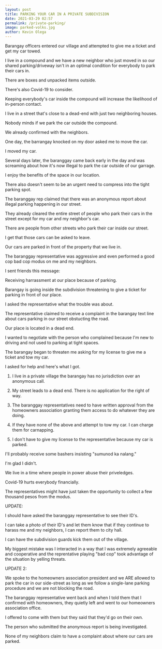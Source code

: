 ```yaml
--- 
layout: post 
title: PARKING YOUR CAR IN A PRIVATE SUBDIVISION
date: 2021-03-29 02:57
permalink: /private-parking/ 
image: parked-volks.jpg
author: Kevin Olega 
--- 
```

Barangay officers entered our village and attempted to give me a ticket and get my car towed.

I live in a compound and we have a new neighbor who just moved in so our shared parking/driveway isn't in an optimal condition for everybody to park their cars in.

There are boxes and unpacked items outside.

There's also Covid-19 to consider.

Keeping everybody's car inside the compound will increase the likelihood of in-person contact.

I live in a street that's close to a dead-end with just two neighboring houses.

Nobody minds if we park the car outside the compound.

We already confirmed with the neighbors.

One day, the barrangay knocked on my door asked me to move the car.

I moved my car.

Several days later, the baranggay came back early in the day and was screaming about how it's now illegal to park the car outside of our garrage.

I enjoy the benefits of the space in our location.

There also doesn't seem to be an urgent need to compress into the tight parking spot.

The baranggay rep claimed that there was an anonymous report about illegal parking happening in our street. 

They already cleared the entire street of people who park their cars in the street except for my car and my neighbor's car.

There are people from other streets who park their car inside our street.

I get that those cars can be asked to leave.

Our cars are parked in front of the property that we live in.

The baranggay representative was aggressive and even performed a good cop bad cop modus on me and my neighbors.

I sent friends this message:

Receiving harrassment at our place because of parking.

Barangay is going inside the subdivision threatening to give a ticket for parking in front of our place.

I asked the representative what the trouble was about.

The representative claimed to receive a complaint in the barangay text line about cars parking in our street obstucting the road.

Our place is located in a dead end.

I wanted to negotiate with the person who complained because I'm new to driving and not used to parking at tight spaces.

The barangay began to threaten me asking for my license to give me a ticket and tow my car.

I asked for help and here's what I got.

1. I live in a private village the barangay has no jurisdiction over an anonymous call.

2. My street leads to a dead end. There is no application for the right of way.

3. The baranggay representatives need to have written approval from the homeowners association granting them access to do whatever they are doing.

4. If they have none of the above and attempt to tow my car.  I can charge them for carnapping. 

5. I don't have to give my license to the representative because my car is parked.

I'll probably receive some bashers insisting "sumunod ka nalang."

I'm glad I didn't.

We live in a time where people in power abuse their priveledges.

Covid-19 hurts everybody financially.

The representatives might have just taken the opportunity to collect a few thousand pesos from the modus.

UPDATE:

I should have asked the baranggay representative to see their ID's.

I can take a photo of their ID's and let them know that if they continue to harass me and my neighbors, I can report them to city hall.

I can have the subdivision guards kick them out of the village.

My biggest mistake was I interacted in a way that I was extremely agreeable and cooperative and the reprentative playing "bad cop" took advantage of the situation by yelling threats.

UPDATE 2:

We spoke to the homeowners association president and we ARE allowed to park the car in our side-street as long as we follow a single-lane parking procedure and we are not blocking the road.

The baranggay representative went back and when I told them that I confirmed with homeowners, they quietly left and went to our homeowners association office.

I offered to come with them but they said that they'd go on their own.

The person who submitted the anonymous report is being investigated.

None of my neighbors claim to have a complaint about where our cars are parked.